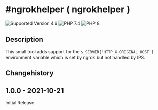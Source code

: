 #ngrokhelper ( ngrokhelper )
================
![Supported Version 4.6](https://img.shields.io/badge/IPS-4.6-blue)	![PHP 7.4](https://img.shields.io/badge/PHP-7.4-green)	![PHP 8](https://img.shields.io/badge/PHP-8.0-green)

## Description
This small tool adds support for the `$_SERVER['HTTP_X_ORIGINAL_HOST']` environment variable which is set by ngrok but not handled by IPS.

## Changehistory
 1.0.0 - 2021-10-21
-------------------
Initial Release
